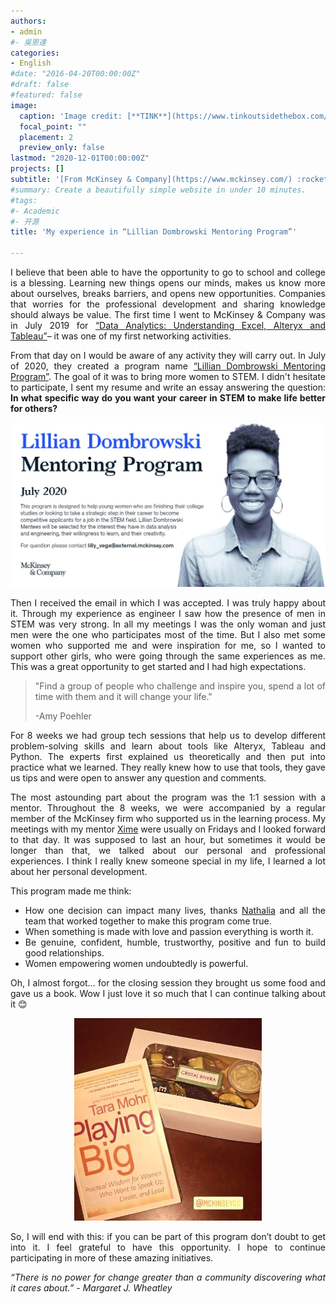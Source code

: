 ```yaml
---
authors:
- admin
#- 吳恩達
categories:
- English
#date: "2016-04-20T00:00:00Z"
#draft: false
#featured: false
image:
  caption: 'Image credit: [**TINK**](https://www.tinkoutsidethebox.com/)'
  focal_point: ""
  placement: 2
  preview_only: false
lastmod: "2020-12-01T00:00:00Z"
projects: []
subtitle: '[From McKinsey & Company](https://www.mckinsey.com/) :rocket:'
#summary: Create a beautifully simple website in under 10 minutes.
#tags:
#- Academic
#- 开源
title: 'My experience in “Lillian Dombrowski Mentoring Program”'

---
```


<div style="text-align: justify">

I believe that been able to have the opportunity to go to school and college is a blessing. Learning new things opens our minds, makes us know more about ourselves, breaks barriers, and opens new opportunities. Companies that worries for the professional development and sharing knowledge should always be value. The first time I went to McKinsey & Company was in July 2019 for [“Data Analytics: Understanding Excel, Alteryx and Tableau”](https://www.facebook.com/McKinseySJO/photos/a.1844467315789421/2440575199511960/)– it was one of my first networking activities.

From that day on I would be aware of any activity they will carry out. In July of 2020, they created a program name [“Lillian Dombrowski Mentoring Program”](https://www.facebook.com/McKinseySJO/photos/a.1844467315789421/2758334964402647/). The goal of it was to bring more women to STEM. I didn't hesitate to participate, I sent my resume and write an essay answering the question: **In what specific way do you want your career in STEM to make life better for others?**

<div/>

<center>

![](2.jpg)

</center>

<div style="text-align: justify">

Then I received the email in which I was accepted. I was truly happy about it. Through my experience as engineer I saw how the presence of men in STEM was very strong. In all my meetings I was the only woman and just men were the one who participates most of the time. But I also met some women who supported me and were inspiration for me, so I wanted to support other girls, who were going through the same experiences as me. This was a great opportunity to get started and I had high expectations.



<blockquote> "Find a group of people who challenge and inspire you, spend a lot of time with them and it will change your life."

-Amy Poehler
</blockquote>


For 8 weeks we had group tech sessions that help us to develop different problem-solving skills and learn about tools like Alteryx, Tableau and Python. The experts first explained us theoretically and then put into practice what we learned. They really knew how to use that tools, they gave us tips and were open to answer any question and comments. 

The most astounding part about the program was the 1:1 session with a mentor. Throughout the 8 weeks, we were accompanied by a regular member of the McKinsey firm who supported us in the learning process. My meetings with my mentor [Xime](https://www.linkedin.com/in/ximenarodriguezcarmiol/) were usually on Fridays and I looked forward to that day. It was supposed to last an hour, but sometimes it would be longer than that, we talked about our personal and professional experiences. I think I really knew someone special in my life, I learned a lot about her personal development. 

This program made me think:
-	 How one decision can impact many lives, thanks [Nathalia](https://www.linkedin.com/in/natalia-ram%C3%ADrez-vega/) and all the team that worked together to make this program come true.
-	When something is made with love and passion everything is worth it. 
-	Be genuine, confident, humble, trustworthy, positive and fun to build good relationships. 
-	Women empowering women undoubtedly is powerful.


Oh, I almost forgot… for the closing session they brought us some food and gave us a book. Wow I just love it so much that I can continue talking about it 😊 

<div/>

<center>

![](1.jpg)

</center>

<div style="text-align: justify">

So, I will end with this:  if you can be part of this program don’t doubt to get into it. I feel grateful to have this opportunity. I hope to continue participating in more of these amazing initiatives.


*“There is no power for change greater than a community discovering what it cares about.”  -  Margaret J. Wheatley*








